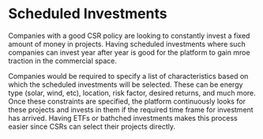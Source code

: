 # Scheduled Investments

Companies with a good CSR policy are looking to constantly invest a fixed amount of money in projects. Having scheduled investments where such companies can invest year after year is good for the platform to gain mroe traction in the commercial space.

Companies would be required to specify a list of characteristics based on which the scheduled investments will be selected. These can be energy type \(solar, wind, etc\), location, risk factor, desired returns, and much more. Once these constraints are specified, the platform continuously looks for these projects and invests in them if the required time frame for investment has arrived. Having ETFs or bathched investments makes this process easier since CSRs can select their projects directly.

